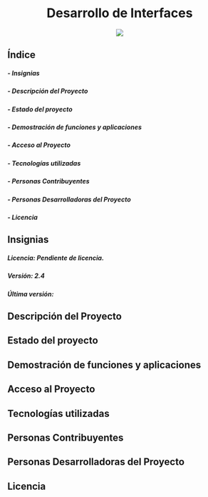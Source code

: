 <h1 align= center> Desarrollo de Interfaces </h1>
<p align= center> <img src = "https://th.bing.com/th/id/OIP.bvAanWgp4EGDsunD-IVjxAHaF4?w=919&h=730&rs=1&pid=ImgDetMain"></p>
  <h2 align = left> Índice </h2>
    <h5 align = left> - Insignias </h5>
    <h5 align = left> - Descripción del Proyecto </h5>
    <h5 align = left> - Estado del proyecto </h5>
    <h5 align = left> - Demostración de funciones y aplicaciones </h5>
    <h5 align = left> - Acceso al Proyecto </h5>
    <h5 align = left> - Tecnologías utilizadas </h5>
    <h5 align = left> - Personas Contribuyentes </h5>
    <h5 align = left> - Personas Desarrolladoras del Proyecto </h5>
    <h5 align = left> - Licencia </h5>

  <h2 align = left> Insignias </h2>
    <h5><b>Licencia: </b> Pendiente de licencia. </h5> 
    <h5><b>Versión: </b> 2.4 </h5>
    <h5><b>Última versión: </b> </h5>
  <h2 align = left> Descripción del Proyecto </h2>
 
  <h2 align = left> Estado del proyecto </h2>
 
  <h2 align = left> Demostración de funciones y aplicaciones </h2>
 
  <h2 align = left> Acceso al Proyecto </h2>
  
  <h2 align = left> Tecnologías utilizadas </h2>
 
  <h2 align = left> Personas Contribuyentes </h2>
 
  <h2 align = left> Personas Desarrolladoras del Proyecto </h2>
 
  <h2 align = left> Licencia </h2>
 
